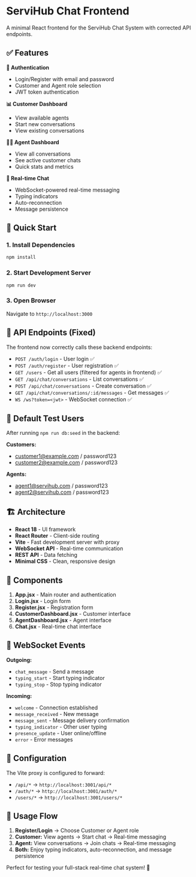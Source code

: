 # ServiHub Chat Frontend

A minimal React frontend for the ServiHub Chat System with corrected API endpoints.

## ✅ Features

**🔐 Authentication**
- Login/Register with email and password
- Customer and Agent role selection
- JWT token authentication

**📊 Customer Dashboard**
- View available agents
- Start new conversations
- View existing conversations

**👩‍💼 Agent Dashboard**
- View all conversations
- See active customer chats
- Quick stats and metrics

**💬 Real-time Chat**
- WebSocket-powered real-time messaging
- Typing indicators
- Auto-reconnection
- Message persistence

## 🚀 Quick Start

### 1. Install Dependencies
```bash
npm install
```

### 2. Start Development Server
```bash
npm run dev
```

### 3. Open Browser
Navigate to `http://localhost:3000`

## 🔧 API Endpoints (Fixed)

The frontend now correctly calls these backend endpoints:

- `POST /auth/login` - User login ✅
- `POST /auth/register` - User registration ✅
- `GET /users` - Get all users (filtered for agents in frontend) ✅
- `GET /api/chat/conversations` - List conversations ✅
- `POST /api/chat/conversations` - Create conversation ✅
- `GET /api/chat/conversations/:id/messages` - Get messages ✅
- `WS /ws?token=<jwt>` - WebSocket connection ✅

## 👥 Default Test Users

After running `npm run db:seed` in the backend:

**Customers:**
- customer1@example.com / password123
- customer2@example.com / password123

**Agents:**
- agent1@servihub.com / password123
- agent2@servihub.com / password123

## 🏗️ Architecture

- **React 18** - UI framework
- **React Router** - Client-side routing
- **Vite** - Fast development server with proxy
- **WebSocket API** - Real-time communication
- **REST API** - Data fetching
- **Minimal CSS** - Clean, responsive design

## 📁 Components

1. **App.jsx** - Main router and authentication
2. **Login.jsx** - Login form
3. **Register.jsx** - Registration form  
4. **CustomerDashboard.jsx** - Customer interface
5. **AgentDashboard.jsx** - Agent interface
6. **Chat.jsx** - Real-time chat interface

## 🔌 WebSocket Events

**Outgoing:**
- `chat_message` - Send a message
- `typing_start` - Start typing indicator
- `typing_stop` - Stop typing indicator

**Incoming:**
- `welcome` - Connection established
- `message_received` - New message
- `message_sent` - Message delivery confirmation
- `typing_indicator` - Other user typing
- `presence_update` - User online/offline
- `error` - Error messages

## 🔧 Configuration

The Vite proxy is configured to forward:
- `/api/*` → `http://localhost:3001/api/*`
- `/auth/*` → `http://localhost:3001/auth/*`  
- `/users/*` → `http://localhost:3001/users/*`

## 📱 Usage Flow

1. **Register/Login** → Choose Customer or Agent role
2. **Customer:** View agents → Start chat → Real-time messaging
3. **Agent:** View conversations → Join chats → Real-time messaging
4. **Both:** Enjoy typing indicators, auto-reconnection, and message persistence

Perfect for testing your full-stack real-time chat system! 🎯 